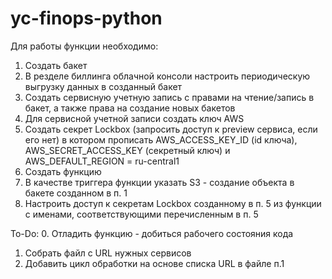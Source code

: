 # yc-finops-python

Для работы функции необходимо:

1.  Создать бакет
2.  В резделе биллинга облачной консоли настроить периодическую выгрузку данных в созданный бакет
3.  Создать сервисную учетную запись с правами на чтение/запись в бакет, а также права на создание новых бакетов
4.  Для сервисной учетной записи создать ключ AWS
5.  Создать секрет Lockbox (запросить доступ к preview сервиса, если его нет) в котором прописать AWS\_ACCESS\_KEY\_ID (id ключа), AWS\_SECRET\_ACCESS\_KEY (секретный ключ) и AWS\_DEFAULT\_REGION = ru-central1
6.  Создать функцию
7.  В качестве триггера функции указать S3 - создание объекта в бакете созданном в п. 1
8.  Настроить доступ к секретам Lockbox созданному в п. 5 из функции с именами, соответствующими перечисленным в п. 5

To-Do:
0. Отладить функцию - добиться рабочего состояния кода
1. Собрать файл с URL нужных сервисов
2. Добавить цикл обработки на основе списка URL в файле п.1
